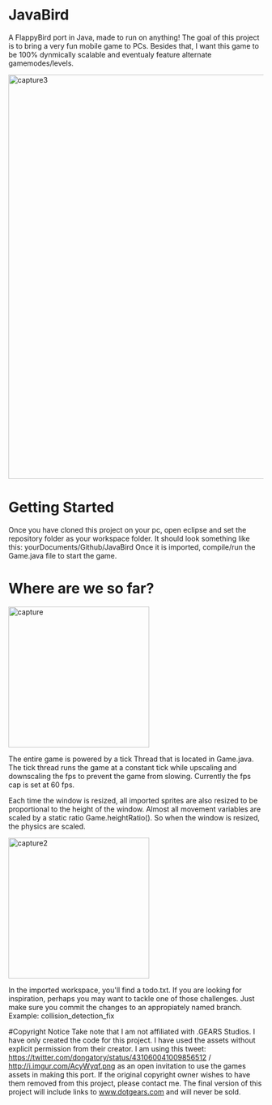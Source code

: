# JavaBird
A FlappyBird port in Java, made to run on anything! The goal of this project is to bring a very fun mobile game to PCs. Besides that, I want this game to be 100% dynmically scalable and eventualy feature alternate gamemodes/levels.

<img width="798" alt="capture3" src="https://cloud.githubusercontent.com/assets/865352/16344347/be5cd6ea-3a01-11e6-9a1e-80e7b24a636d.PNG">

# Getting Started
Once you have cloned this project on your pc, open eclipse and set the repository folder as your workspace folder. It should look something like this: yourDocuments/Github/JavaBird Once it is imported, compile/run the Game.java file to start the game.

# Where are we so far?

<img width="278" alt="capture" src="https://cloud.githubusercontent.com/assets/865352/16344346/be5a78d2-3a01-11e6-8fa2-d26844fb9db7.PNG">

The entire game is powered by a tick Thread that is located in Game.java. The tick thread runs the game at a constant tick while upscaling and downscaling the fps to prevent the game from slowing. Currently the fps cap is set at 60 fps.

Each time the window is resized, all imported sprites are also resized to be proportional to the height of the window. Almost all movement variables are scaled by a static ratio Game.heightRatio(). So when the window is resized, the physics are scaled. 

<img width="278" alt="capture2" src="https://cloud.githubusercontent.com/assets/865352/16344345/be5975c2-3a01-11e6-9548-f79c6aef6f97.PNG">

In the imported workspace, you'll find a todo.txt. If you are looking for inspiration, perhaps you may want to tackle one of those challenges. Just make sure you commit the changes to an appropiately named branch. Example: collision_detection_fix

#Copyright Notice
Take note that I am not affiliated with .GEARS Studios. I have only created the code for this project. I have used the assets without explicit permission from their creator. I am using this tweet: https://twitter.com/dongatory/status/431060041009856512 / http://i.imgur.com/AcyWyqf.png as an open invitation to use the games assets in making this port. If the original copyright owner wishes to have them removed from this project, please contact me. The final version of this project will include links to www.dotgears.com and will never be sold.
